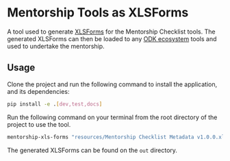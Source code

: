 # Mentorship Tools as XLSForms

A tool used to generate [XLSForms](https://xlsform.org/en/) for the Mentorship
Checklist tools. The generated XLSForms can then be loaded to any
[ODK ecosystem](https://getodk.github.io/xforms-spec/) tools and used to
undertake the mentorship.

## Usage

Clone the project and run the following command to install the application, and
its dependencies:

```bash
pip install -e .[dev,test,docs]
```

Run the following command on your terminal from the root directory of the
project to use the tool.

```bash
mentorship-xls-forms "resources/Mentorship Checklist Metadata v1.0.0.xlsx" resources/facilities.json
```

The generated XLSForms can be found on the `out` directory.
